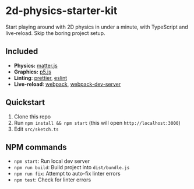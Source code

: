 # 2d-physics-starter-kit

Start playing around with 2D physics in under a minute, with TypeScript and
live-reload. Skip the boring project setup.

## Included

- **Physics:** [matter.js](https://brm.io/matter-js)
- **Graphics:** [p5.js](https://p5js.org)
- **Linting**: [prettier](https://prettier.io),
  [eslint](https://eslint.org)
- **Live-reload**: [webpack](https://webpack.js.org),
  [webpack-dev-server](https://webpack.js.org/configuration/dev-server)

## Quickstart

1. Clone this repo
2. Run `npm install && npm start` (this will open `http://localhost:3000`)
3. Edit `src/sketch.ts`

## NPM commands

- `npm start`: Run local dev server
- `npm run build`: Build project into `dist/bundle.js`
- `npm run fix`: Attempt to auto-fix linter errors
- `npm test`: Check for linter errors
